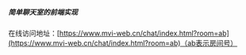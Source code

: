 ##### 简单聊天室的前端实现

在线访问地址：[https://www.mvi-web.cn/chat/index.html?room=ab](https://www.mvi-web.cn/chat/index.html?room=ab)（ab表示房间号）